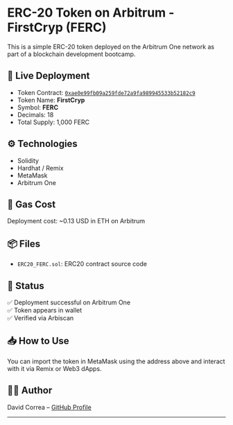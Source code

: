 # ERC-20 Token on Arbitrum - FirstCryp (FERC)

This is a simple ERC-20 token deployed on the Arbitrum One network as part of a blockchain development bootcamp.

## 🔗 Live Deployment
- Token Contract: [`0xae0e99fb09a259fde72a9fa989945533b52182c9`](https://arbiscan.io/address/0xae0e99fb09a259fde72a9fa989945533b52182c9)
- Token Name: **FirstCryp**
- Symbol: **FERC**
- Decimals: 18
- Total Supply: 1,000 FERC

## ⚙️ Technologies
- Solidity
- Hardhat / Remix
- MetaMask
- Arbitrum One

## 💸 Gas Cost
Deployment cost: ~0.13 USD in ETH on Arbitrum

## 📦 Files
- `ERC20_FERC.sol`: ERC20 contract source code

## 🧪 Status
✅ Deployment successful on Arbitrum One  
✅ Token appears in wallet  
✅ Verified via Arbiscan

## 📥 How to Use
You can import the token in MetaMask using the address above and interact with it via Remix or Web3 dApps.

## 👨‍💻 Author
David Correa – [GitHub Profile](https://github.com/dalva-code)

---
